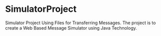 # SimulatorProject
Simulator Project Using Files for Transferring Messages.
The project is to create a Web Based Message Simulator using Java Technology.
